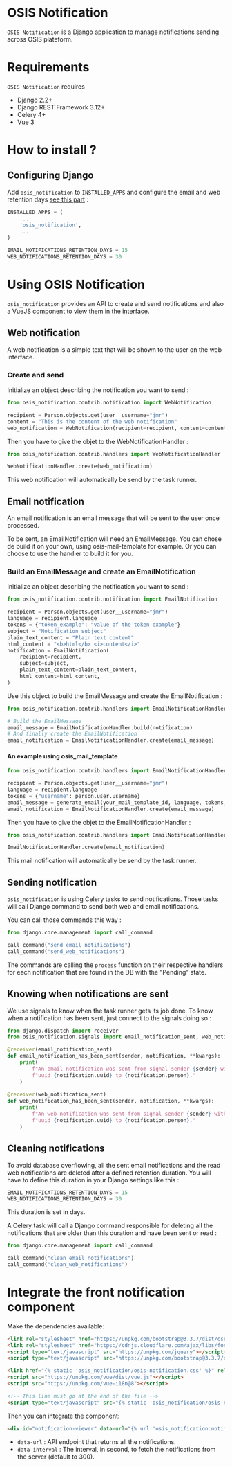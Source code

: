 # OSIS Notification

`OSIS Notification` is a Django application to manage notifications sending across OSIS plateform.


Requirements
===========

`OSIS Notification` requires

- Django 2.2+
- Django REST Framework 3.12+
- Celery 4+
- Vue 3

# How to install ?

## Configuring Django

Add `osis_notification` to `INSTALLED_APPS` and configure the email and web retention days [see this part](#cleaning-notifications) :

```python
INSTALLED_APPS = (
    ...
    'osis_notification',
    ...
)

EMAIL_NOTIFICATIONS_RETENTION_DAYS = 15
WEB_NOTIFICATIONS_RETENTION_DAYS = 30
```

# Using OSIS Notification

`osis_notification` provides an API to create and send notifications and also a VueJS component to view them in the interface.

## Web notification

A web notification is a simple text that will be shown to the user on the web interface.

### Create and send

Initialize an object describing the notification you want to send : 

```python
from osis_notification.contrib.notification import WebNotification

recipient = Person.objects.get(user__username="jmr")
content = "This is the content of the web notification"
web_notification = WebNotification(recipient=recipient, content=content)
```

Then you have to give the objet to the WebNotificationHandler :

```python
from osis_notification.contrib.handlers import WebNotificationHandler

WebNotificationHandler.create(web_notification)
```

This web notification will automatically be send by the task runner.

## Email notification

An email notification is an email message that will be sent to the user once processed.

To be sent, an EmailNotification will need an EmailMessage. You can chose de build it on your own, using osis-mail-template for example. Or you can choose to use the handler to build it for you.

### Build an EmailMessage and create an EmailNotification

Initialize an object describing the notification you want to send : 

```python
from osis_notification.contrib.notification import EmailNotification

recipient = Person.objects.get(user__username="jmr")
language = recipient.language
tokens = {"token_example": "value of the token example"}
subject = "Notification subject"
plain_text_content = "Plain text content"
html_content = "<b>html</b> <i>content</i>"
notification = EmailNotification(
    recipient=recipient,
    subject=subject,
    plain_text_content=plain_text_content,
    html_content=html_content,
)
```
Use this object to build the EmailMessage and create the EmailNotification :
```python
from osis_notification.contrib.handlers import EmailNotificationHandler

# Build the EmailMessage 
email_message = EmailNotificationHandler.build(notification)
# And finally create the EmailNotification
email_notification = EmailNotificationHandler.create(email_message)
```

#### An example using osis_mail_template

```python
from osis_notification.contrib.handlers import EmailNotificationHandler

recipient = Person.objects.get(user__username="jmr")
language = recipient.language
tokens = {"username": person.user.username}
email_message = generate_email(your_mail_template_id, language, tokens, recipients=[recipient])
email_notification = EmailNotificationHandler.create(email_message)
```

Then you have to give the objet to the EmailNotificationHandler :

```python
from osis_notification.contrib.handlers import EmailNotificationHandler

EmailNotificationHandler.create(email_notification)
```

This mail notification will automatically be send by the task runner.

## Sending notification

`osis_notification` is using Celery tasks to send notifications. Those tasks will call Django command to send both web and email notifications.

You can call those commands this way :
```python
from django.core.management import call_command

call_command("send_email_notifications")
call_command("send_web_notifications")
```

The commands are calling the `process` function on their respective handlers for each notification that are found in the DB with the "Pending" state.

## Knowing when notifications are sent

We use signals to know when the task runner gets its job done. To know when a notification has been sent, just connect to the signals doing so :

```python
from django.dispatch import receiver
from osis_notification.signals import email_notification_sent, web_notification_sent

@receiver(email_notification_sent)
def email_notification_has_been_sent(sender, notification, **kwargs):
    print(
        f"An email notification was sent from signal sender {sender} with the"
        f"uuid {notification.uuid} to {notification.person}."
    )
    
@receiver(web_notification_sent)
def web_notification_has_been_sent(sender, notification, **kwargs):
    print(
        f"An web notification was sent from signal sender {sender} with the"
        f"uuid {notification.uuid} to {notification.person}."
    )
```

## Cleaning notifications

To avoid database overflowing, all the sent email notifications and the read web notifications are deleted after a defined retention duration. You will have to define this duration in your Django settings like this :

```python
EMAIL_NOTIFICATIONS_RETENTION_DAYS = 15
WEB_NOTIFICATIONS_RETENTION_DAYS = 30
```

This duration is set in days.

A Celery task will call a Django command responsible for deleting all the notifications that are older than this duration and have been sent or read :

```python
from django.core.management import call_command

call_command("clean_email_notifications")
call_command("clean_web_notifications")
```


# Integrate the front notification component

Make the dependencies available:
```html
<link rel="stylesheet" href="https://unpkg.com/bootstrap@3.3.7/dist/css/bootstrap.min.css">
<link rel="stylesheet" href="https://cdnjs.cloudflare.com/ajax/libs/font-awesome/5.5.0/css/all.min.css">
<script type="text/javascript" src="https://unpkg.com/jquery"></script>
<script type="text/javascript" src="https://unpkg.com/bootstrap@3.3.7/dist/js/bootstrap.js"></script>

<link href="{% static 'osis_notification/osis-notification.css' %}" rel="stylesheet"/>
<script src="https://unpkg.com/vue/dist/vue.js"></script>
<script src="https://unpkg.com/vue-i18n@8"></script>

<!-- This line must go at the end of the file -->
<script type="text/javascript" src="{% static 'osis_notification/osis-notification.umd.min.js' %}"></script>

```

Then you can integrate the component:
```html
<div id="notification-viewer" data-url="{% url 'osis_notification:notification-list' %}" data-interval="300"></div>
```

 - `data-url` : API endpoint that returns all the notifications.
 - `data-interval` : The interval, in second, to fetch the notifications from the server (default to 300).



